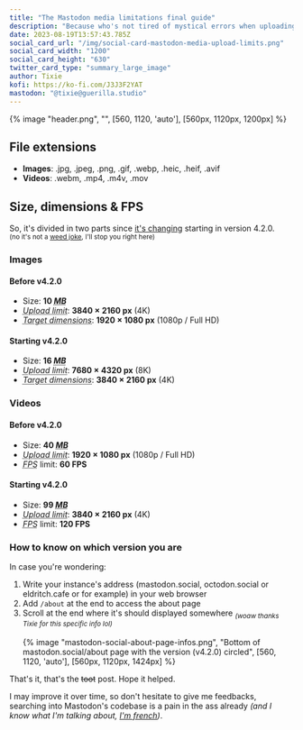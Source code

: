 ```yaml
---
title: "The Mastodon media limitations final guide"
description: "Because who's not tired of mystical errors when uploading something?"
date: 2023-08-19T13:57:43.785Z
social_card_url: "/img/social-card-mastodon-media-upload-limits.png"
social_card_width: "1200"
social_card_height: "630"
twitter_card_type: "summary_large_image"
author: Tixie
kofi: https://ko-fi.com/J3J3F2YAT
mastodon: "@tixie@guerilla.studio"
---
```


{% image "header.png", "", [560, 1120, 'auto'], [560px, 1120px, 1200px] %}

## File extensions

- **Images**: .jpg, .jpeg, .png, .gif, .webp, .heic, .heif, .avif
- **Videos**: .webm, .mp4, .m4v, .mov

## Size, dimensions &amp; FPS

So, it's divided in two parts since [it's changing](https://github.com/mastodon/mastodon/pull/23726) starting in version 4.2.0. \
<sub>(no it's not a [weed joke](https://en.wikipedia.org/wiki/420_(cannabis_culture)), I'll stop you right here)</sub>

### Images

#### Before v4.2.0

- Size: **10 <dfn><abbr title="MegaBytes">MB</abbr></dfn>**
- <dfn><abbr title="What you can upload">Upload limit</abbr></dfn>: **3840&nbsp;× 2160 px** (4K)
- <dfn><abbr title="The maximum it's gonna be resize in">Target dimensions</abbr></dfn>: **1920&nbsp;× 1080 px** (1080p&nbsp;/ Full&nbsp;HD)

#### Starting v4.2.0

- Size: **16 <dfn><abbr title="MegaBytes">MB</abbr></dfn>**
- <dfn><abbr title="What you can upload">Upload limit</abbr></dfn>: **7680&nbsp;× 4320 px** (8K)
- <dfn><abbr title="The maximum it's gonna be resize in">Target dimensions</abbr></dfn>: **3840&nbsp;× 2160 px** (4K)

### Videos

#### Before v4.2.0

- Size: **40 <dfn><abbr title="MegaBytes">MB</abbr></dfn>**
- <dfn><abbr title="What you can upload">Upload limit</abbr></dfn>: **1920&nbsp;× 1080 px** (1080p&nbsp;/ Full&nbsp;HD)
- <dfn><abbr title="Frames Per Second, also called “Frame rate”">FPS</abbr></dfn> limit: **60 FPS**

#### Starting v4.2.0

- Size: **99 <dfn><abbr title="MegaBytes">MB</abbr></dfn>**
- <dfn><abbr title="What you can upload">Upload limit</abbr></dfn>: **3840&nbsp;× 2160 px** (4K)
- <dfn><abbr title="Frames Per Second, also called “Frame rate”">FPS</abbr></dfn> limit: **120 FPS**

### How to know on which version you are

In case you're wondering:
1. Write your instance's address (mastodon.social, octodon.social or eldritch.cafe or for example) in your web browser
2. Add `/about` at the end to access the about page
3. Scroll at the end where it's should displayed somewhere <sub>*(woaw thanks Tixie for this specific info lol)*</sub>\
\
{% image "mastodon-social-about-page-infos.png", "Bottom of mastodon.social/about page with the version (v4.2.0) circled", [560, 1120, 'auto'], [560px, 1120px, 1424px] %}

That's it, that's the ~~toot~~ post. Hope it helped.

I may improve it over time, so don't hesitate to give me feedbacks, searching into Mastodon's codebase is a pain in the ass already *(and I know what I'm talking about, [I'm french](https://www.linguee.com/english-french/translation/bread.html))*.
